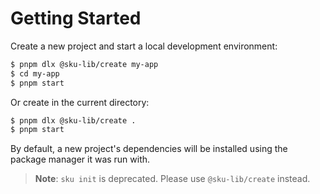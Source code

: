 # Getting Started

Create a new project and start a local development environment:

```bash
$ pnpm dlx @sku-lib/create my-app
$ cd my-app
$ pnpm start
```

Or create in the current directory:

```bash
$ pnpm dlx @sku-lib/create .
$ pnpm start
```

By default, a new project's dependencies will be installed using the package manager it was run with.

> **Note**: `sku init` is deprecated. Please use `@sku-lib/create` instead.
